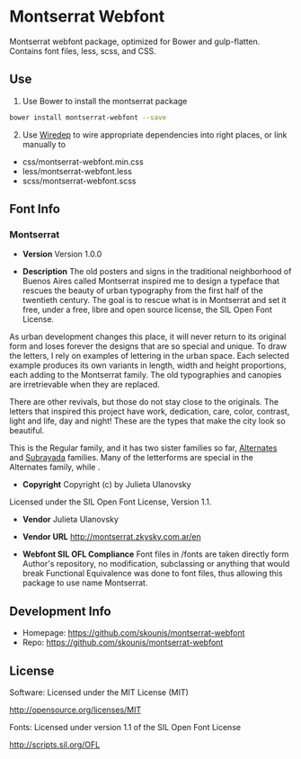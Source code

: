 # Montserrat Webfont #

Montserrat webfont package, optimized for Bower and gulp-flatten.
Contains font files, less, scss, and CSS.

## Use ##

1. Use Bower to install the montserrat package
  ```sh
  bower install montserrat-webfont --save
  ```

2. Use [Wiredep](https://github.com/taptapship/wiredep) to wire appropriate
dependencies into right places, or link manually to
 - css/montserrat-webfont.min.css
 - less/montserrat-webfont.less
 - scss/montserrat-webfont.scss


## Font Info ##

### Montserrat ###

* **Version**
Version 1.0.0

* **Description**
The old posters and signs in the traditional neighborhood of Buenos Aires called Montserrat inspired me to design a typeface that rescues the beauty of urban typography from the first half of the twentieth century. The goal is to rescue what is in Montserrat and set it free, under a free, libre and open source license, the SIL Open Font License.

As urban development changes this place, it will never return to its original form and loses forever the designs that are so special and unique. To draw the letters, I rely on examples of lettering in the urban space. Each selected example produces its own variants in length, width and height proportions, each adding to the Montserrat family. The old typographies and canopies are irretrievable when they are replaced.

There are other revivals, but those do not stay close to the originals. The letters that inspired this project have work, dedication, care, color, contrast, light and life, day and night! These are the types that make the city look so beautiful.

This is the Regular family, and it has two sister families so far, [Alternates](https://www.google.com/fonts/specimen/Montserrat+Alternates) and [Subrayada](https://www.google.com/fonts/specimen/Montserrat+Subrayada) families. Many of the letterforms are special in the Alternates family, while .

* **Copyright**
Copyright (c) by Julieta Ulanovsky

Licensed under the SIL Open Font License, Version 1.1.

* **Vendor**
Julieta Ulanovsky

* **Vendor URL**
http://montserrat.zkysky.com.ar/en

* **Webfont SIL OFL Compliance**
Font files in /fonts are taken directly form Author's repository, no
modification, subclassing or anything that would break Functional Equivalence
was done to font files, thus allowing this package to use name Montserrat.


## Development Info ##
* Homepage: https://github.com/skounis/montserrat-webfont  
* Repo: https://github.com/skounis/montserrat-webfont

## License ##

Software: Licensed under the MIT License (MIT)

  http://opensource.org/licenses/MIT

Fonts: Licensed under version 1.1 of the SIL Open Font License

  http://scripts.sil.org/OFL
